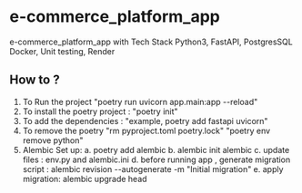 # e-commerce_platform_app
e-commerce_platform_app  with Tech Stack  Python3, FastAPI, PostgresSQL Docker, Unit testing, Render


## How to ?
1. To Run the project "poetry run uvicorn app.main:app --reload"
2. To install the poetry project : "poetry init"
3. To add the dependencies : "example, poetry add fastapi uvicorn"
4. To remove the poetry 
    "rm pyproject.toml poetry.lock"
    "poetry env remove python"
5. Alembic Set up:
    a. poetry add alembic
    b. alembic init alembic
    c. update files : env.py and alembic.ini
    d. before running app , generate migration script : alembic revision --autogenerate -m "Initial migration"
    e. apply migration:  alembic upgrade head



